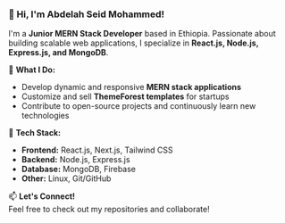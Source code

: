 
### 👋 Hi, I'm Abdelah Seid Mohammed!  

I'm a **Junior MERN Stack Developer** based in Ethiopia. Passionate about building scalable web applications, I specialize in **React.js, Node.js, Express.js, and MongoDB**.  

🚀 **What I Do:**  
- Develop dynamic and responsive **MERN stack applications**  
- Customize and sell **ThemeForest templates** for startups  
- Contribute to open-source projects and continuously learn new technologies  

🔧 **Tech Stack:**  
- **Frontend:** React.js, Next.js, Tailwind CSS  
- **Backend:** Node.js, Express.js  
- **Database:** MongoDB, Firebase  
- **Other:** Linux, Git/GitHub  

📫 **Let's Connect!**  
Feel free to check out my repositories and collaborate!  

